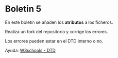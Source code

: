# Boletin 5

En este boletín se añaden los **atributos** a los ficheros.

Realiza un fork del repositorio y corrige los errores.

Los errores pueden estar en el DTD interno o no.

Ayuda: [W3schools - DTD](https://www.w3schools.com/xml/xml_dtd_attributes.asp)